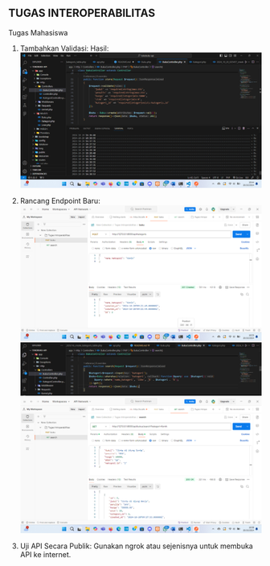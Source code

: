 ## TUGAS INTEROPERABILITAS

Tugas Mahasiswa
1.	Tambahkan Validasi:
Hasil:
![Validasi](image.png)

2.	Rancang Endpoint Baru:
![Endpoint Baru](image-1.png)
![Search](image-2.png)
![Hasil](image-3.png)

3.	Uji API Secara Publik:
    Gunakan ngrok atau sejenisnya untuk membuka API ke internet.

